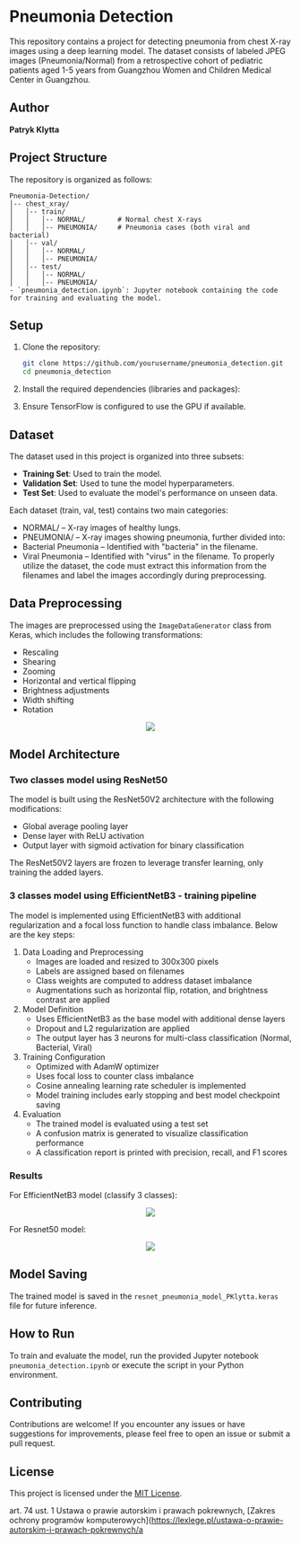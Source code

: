 # Pneumonia Detection

This repository contains a project for detecting pneumonia from chest X-ray images using a deep learning model. The dataset consists of labeled JPEG images (Pneumonia/Normal) from a retrospective cohort of pediatric patients aged 1-5 years from Guangzhou Women and Children Medical Center in Guangzhou.

## Author

**Patryk Klytta**

## Project Structure

The repository is organized as follows:
```
Pneumonia-Detection/
│-- chest_xray/
│   │-- train/
│   │   │-- NORMAL/        # Normal chest X-rays
│   │   │-- PNEUMONIA/     # Pneumonia cases (both viral and bacterial)
│   │-- val/
│   │   │-- NORMAL/
│   │   │-- PNEUMONIA/
│   │-- test/
│   │   │-- NORMAL/
│   │   │-- PNEUMONIA/
- `pneumonia_detection.ipynb`: Jupyter notebook containing the code for training and evaluating the model.
```

## Setup

1. Clone the repository:

    ```sh
    git clone https://github.com/yourusername/pneumonia_detection.git
    cd pneumonia_detection
    ```

2. Install the required dependencies (libraries and packages):

3. Ensure TensorFlow is configured to use the GPU if available.

## Dataset

The dataset used in this project is organized into three subsets:

- **Training Set**: Used to train the model.
- **Validation Set**: Used to tune the model hyperparameters.
- **Test Set**: Used to evaluate the model's performance on unseen data.

Each dataset (train, val, test) contains two main categories:
- NORMAL/ – X-ray images of healthy lungs.
- PNEUMONIA/ – X-ray images showing pneumonia, further divided into:
- Bacterial Pneumonia – Identified with "bacteria" in the filename.
- Viral Pneumonia – Identified with "virus" in the filename.
To properly utilize the dataset, the code must extract this information from the filenames and label the images accordingly during preprocessing.

## Data Preprocessing

The images are preprocessed using the `ImageDataGenerator` class from Keras, which includes the following transformations:

- Rescaling
- Shearing
- Zooming
- Horizontal and vertical flipping
- Brightness adjustments
- Width shifting
- Rotation

<p align="center"><img src='https://github.com/p4trykk/PneumoniaDetection/blob/main/results/class_distribution1102.png'></p>


## Model Architecture

### Two classes model using ResNet50
The model is built using the ResNet50V2 architecture with the following modifications:

- Global average pooling layer
- Dense layer with ReLU activation
- Output layer with sigmoid activation for binary classification

The ResNet50V2 layers are frozen to leverage transfer learning, only training the added layers.

### 3 classes model using EfficientNetB3 - training pipeline
The model is implemented using EfficientNetB3 with additional regularization and a focal loss function to handle class imbalance. Below are the key steps:
1. Data Loading and Preprocessing
   - Images are loaded and resized to 300x300 pixels
   - Labels are assigned based on filenames
   - Class weights are computed to address dataset imbalance
   - Augmentations such as horizontal flip, rotation, and brightness contrast are applied
2. Model Definition
   - Uses EfficientNetB3 as the base model with additional dense layers
   - Dropout and L2 regularization are applied
   - The output layer has 3 neurons for multi-class classification (Normal, Bacterial, Viral)
3. Training Configuration
    -  Optimized with AdamW optimizer
    -  Uses focal loss to counter class imbalance
    -  Cosine annealing learning rate scheduler is implemented
    -  Model training includes early stopping and best model checkpoint saving
4. Evaluation
   - The trained model is evaluated using a test set
   - A confusion matrix is generated to visualize classification performance
   - A classification report is printed with precision, recall, and F1 scores

### Results
For EfficientNetB3 model (classify 3 classes):
<p align="center"><img src='https://github.com/p4trykk/PneumoniaDetection/blob/main/results/confusion_matrixEN3.png'></p>

For Resnet50 model:
<p align="center"><img src='https://github.com/p4trykk/PneumoniaDetection/blob/main/results/confusion_matrix_VGG16.png'></p>


## Model Saving

The trained model is saved in the `resnet_pneumonia_model_PKlytta.keras` file for future inference.

## How to Run

To train and evaluate the model, run the provided Jupyter notebook `pneumonia_detection.ipynb` or execute the script in your Python environment.

## Contributing

Contributions are welcome! If you encounter any issues or have suggestions for improvements, please feel free to open an issue or submit a pull request.

## License

This project is licensed under the [MIT License](https://www.mit.edu/~amini/LICENSE.md).

art. 74 ust. 1 Ustawa o prawie autorskim i prawach pokrewnych, [Zakres ochrony programów komputerowych](https://lexlege.pl/ustawa-o-prawie-autorskim-i-prawach-pokrewnych/a
